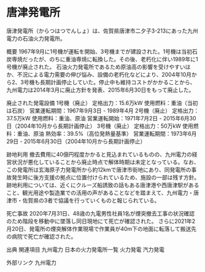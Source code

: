 # 唐津発電所

唐津発電所（からつはつでんしょ）は、佐賀県唐津市二夕子3-213にあった九州電力の石油火力発電所。

概要
1967年9月に1号機が運転を開始、3号機までが建設された。1号機は当初石炭専焼だったが、のちに重油専焼に転換した。その後、老朽化に伴い1989年に1号機が廃止された。
石油火力発電所であるため原油高の影響を受けやすいほか、不況による電力需要の伸び悩み、設備の老朽化などにより、2004年10月から2、3号機も長期計画停止していた。停止中も維持コストがかかることから、九州電力は2014年3月に廃止方針を発表、2015年6月30日をもって廃止した。

廃止された発電設備
1号機（廃止）
定格出力：15.6万kW
使用燃料：重油（当初は石炭）
営業運転期間：1967年9月3日 - 1989年4月
2号機（廃止）
定格出力：37.5万kW
使用燃料：重油、原油
営業運転開始：1971年7月2日 - 2015年6月30日（2004年10月から長期計画停止）
3号機（廃止）
定格出力：50万kW
使用燃料：重油、原油
熱効率：39.5%（高位発熱量基準）
営業運転期間：1973年6月29日 - 2015年6月30日（2004年10月から長期計画停止）

跡地利用
撤去費用に40億円程度かかると見込まれているものの、九州電力の経営状況が悪化していることから廃止時点で解体時期は未定となっている。なお、この発電所は玄海原子力発電所から約12kmで唐津市街地にあり、同発電所の事故発生時に後方支援の拠点に位置付けられているため、施設の一部は残す方針。跡地利用については、近くにクルーズ船誘致の話もある唐津港や西唐津駅があること、観光用途や製造業での活用の声があることなどを踏まえて、九州電力・唐津市・佐賀県の3者で協議を行っていくものと報じられている。

死亡事故
2020年7月31日、48歳の九電男性社員1名が煙突撤去工事の状況確認のため階段を移動中に墜落し同日現地にて死亡が確認された。
さらに2021年2月20日、発電所の煙突解体作業現場で作業員が40m下の地面に転落して搬送先の病院で死亡が確認された。

出典
関連項目
九州電力
日本の火力発電所一覧
火力発電
汽力発電

外部リンク
九州電力